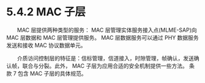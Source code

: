 # 5.4.2 MAC 子层

　　MAC 层提供两种类型的服务： MAC 层管理实体服务接入点(MLME-SAP)向 MAC 层数据和 MAC 层管理提供服务。 MAC 层数据服务可以通过 PHY 数据服务发送和接收 MAC 协议数据单元。
  
　　介质访问控制层的特征是：信标管理，信道接入，时隙管理，帧确认，发送确认帧，联合与分裂。此外， MAC 子层为应用合适的安全机制提供一些方法。
条款 7 包含 MAC 子层的具体规范。
